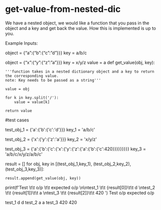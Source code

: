 # get-value-from-nested-dic

We have a nested object, we would like a function that you pass in the object and a key and get back the value. How this is implemented is up to you.

Example Inputs:

object = {“a”:{“b”:{“c”:”d”}}}
key = a/b/c

object = {“x”:{“y”:{“z”:”a”}}}
key = x/y/z
value = a
def get_value(obj, key):
    
    '''function takes in a nested dictionary object and a key to return the corresponding value. 
    note: Key needs to be passed as a string'''
    
    value = obj
       
    for k in key.split('/'):
        value = value[k]
        
    return value
#test cases


test_obj_1 = {'a':{'b':{'c':'d'}}}
key_1 = 'a/b/c'

test_obj_2 = {'x':{'y':{'z':'a'}}}
key_2 = 'x/y/z'

test_obj_3 = {'a':{'b':{'c':{'x':{'y':{'z':{'a':{'b':{'c':420}}}}}}}}}
key_3 = 'a/b/c/x/y/z/a/b/c'


result = []
for obj, key in [(test_obj_1,key_1), (test_obj_2,key_2), (test_obj_3,key_3)]:
    
    result.append(get_value(obj, key))
print(f'Test \t\t o/p \t\t expected o/p \n\ntest_1 \t\t {result[0]}\t\t d \ntest_2 \t\t {result[1]}\t\t a \ntest_3 \t\t {result[2]}\t\t 420 ')
Test 		 o/p 		 expected o/p 

test_1 		 d		 d 
test_2 		 a		 a 
test_3 		 420		 420 
